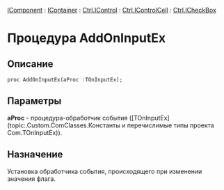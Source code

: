 ﻿---
Link: .Ctrl.ICheckBox.@AddOnInputEx
---

[IComponent](topic:Com.Custom.ComClasses.IComponent.Default) :
[IContainer](topic:Com.Custom.ComClasses.IContainer.Default) :
[Ctrl.IControl](topic:Com.Custom.ComClasses.Ctrl.IControl.Default) :
[Ctrl.IControlCell](topic:Com.Custom.ComClasses.Ctrl.IControlCell.Default) :
[Ctrl.ICheckBox](Default)

# Процедура AddOnInputEx

## Описание

    proc AddOnInputEx(aProc :TOnInputEx);

## Параметры

**aProc** - процедура-обработчик события ([TOnInputEx](topic:.Custom.ComClasses.Константы и перечислимые типы проекта Com.TOnInputEx)).

## Назначение

Установка обработчика события, происходящего при изменении значения флага.
